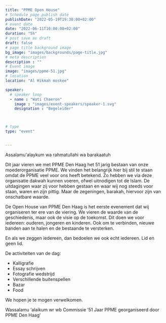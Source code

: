 ```yaml
---
title: "PPME Open House"
# Schedule page publish date
publishDate: "2022-05-19T19:30:00+02:00"
# event date
date: "2022-06-11T10:00:00+02:00"
duration: "5h"
# post save as draft
draft: false
# page title background image
bg_image: "images/backgrounds/page-title.jpg"
# meta description
description : ""
# Event image
image: "images/ppme-51.jpg"
# location
location: "Al Hikmah moskee"

speaker:
  # speaker loop
  - name : "Wati Chaeron"
    image : "images/event-speakers/speaker-1.svg"
    designation : "Begeleider"



# type
type: "event"


---
```


Assalamu'alaykum wa rahmatullahi wa barakaatuh

Dit jaar vieren we met PPME Den Haag het 51 jarig bestaan van onze moederorganisatie PPME. We vinden het belangrijk hier bij stil te staan omdat de PPME veel voor ons heeft betekend. Zo hebben we via deze organisatie dakwah kunnen voeren, ofwel uitnodigen tot de Islam. De uitdagingen waar zij voor hebben gestaan en waar wij nog steeds voor staan, waren en zijn pittig. Maar de zegeningen, barakah, hiervoor zijn van onschatbare waarde.


De Open House van PPME Den Haag is het eerste evenement dat wij organiseren ter ere van de viering. We vieren de waarde van de geschiedenis, maar ook de visie op de toekomst. Dit doen we voor iedereen: ouderen, jongeren en kinderen. Ook om te verbinden, nieuwe banden aan te halen en de bestaande te versterken. 

En als we zeggen iedereen, dan bedoelen we ook echt iedereen. Lid en geen lid.



De activiteiten van de dag: 
* Kalligrafie
* Essay schrijven
* Fotografie wedstrijd
* Verschillende buitenspellen
* Bazar
* Food

We hopen je te mogen verwelkomen.

Wassalamu ‘alaikum wr wb
Commissie ’51 Jaar PPME georganiseerd door PPME Den Haag’
